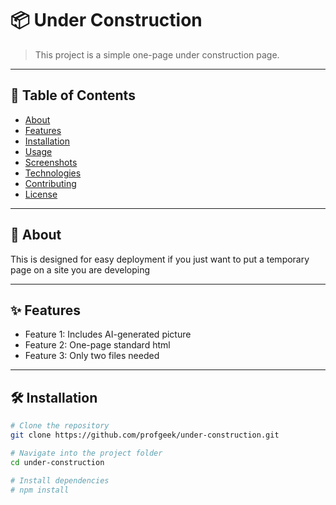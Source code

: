# 📦 Under Construction

> This project is a simple one-page under construction page.

---

## 🚀 Table of Contents

- [About](#about)
- [Features](#features)
- [Installation](#installation)
- [Usage](#usage)
- [Screenshots](#screenshots)
- [Technologies](#technologies)
- [Contributing](#contributing)
- [License](#license)

---

## 📖 About

This is designed for easy deployment if you just want to put a temporary page on a site you are developing

---

## ✨ Features

- Feature 1: Includes AI-generated picture
- Feature 2: One-page standard html
- Feature 3: Only two files needed

---

## 🛠️ Installation

```bash
# Clone the repository
git clone https://github.com/profgeek/under-construction.git

# Navigate into the project folder
cd under-construction

# Install dependencies
# npm install
